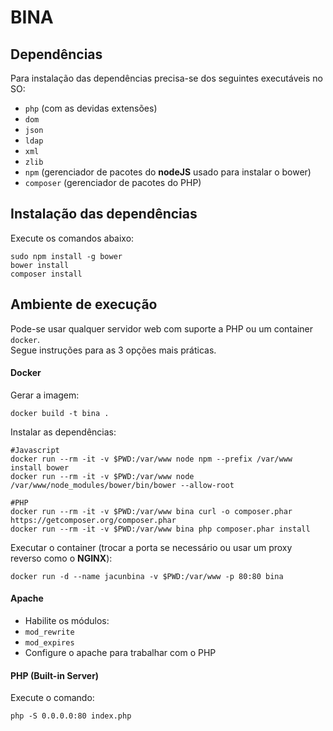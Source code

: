 
# BINA

## Dependências
Para instalação das dependências precisa-se dos seguintes executáveis no SO:

* `php` (com as devidas extensões)
 * `dom`
 * `json`
 * `ldap`
 * `xml`
 * `zlib`
* `npm` (gerenciador de pacotes do **nodeJS** usado para instalar o bower)
* `composer` (gerenciador de pacotes do PHP)

## Instalação das dependências
Execute os comandos abaixo:  
```
sudo npm install -g bower
bower install
composer install
```

## Ambiente de execução
Pode-se usar qualquer servidor web com suporte a PHP ou um container `docker`.  
Segue instruções para as 3 opções mais práticas.
#### Docker
Gerar a imagem:  
```
docker build -t bina .
```
Instalar as dependências:
```
#Javascript
docker run --rm -it -v $PWD:/var/www node npm --prefix /var/www install bower
docker run --rm -it -v $PWD:/var/www node /var/www/node_modules/bower/bin/bower --allow-root

#PHP
docker run --rm -it -v $PWD:/var/www bina curl -o composer.phar https://getcomposer.org/composer.phar
docker run --rm -it -v $PWD:/var/www bina php composer.phar install
```
Executar o container (trocar a porta se necessário ou usar um proxy reverso como o **NGINX**):  
```
docker run -d --name jacunbina -v $PWD:/var/www -p 80:80 bina
```

#### Apache
* Habilite os módulos:
 * `mod_rewrite`
 * `mod_expires`
* Configure o apache para trabalhar com o PHP

#### PHP (Built-in Server)
Execute o comando:  
```
php -S 0.0.0.0:80 index.php
```
